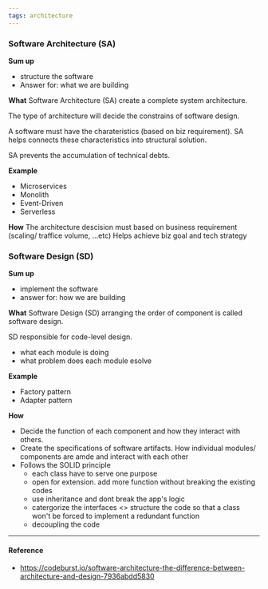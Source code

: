 ```yaml
---
tags: architecture
---
```


### Software Architecture (SA)

**Sum up**

- structure the software
- Answer for: what we are building

**What**
Software Architecture (SA)
create a complete system architecture.

The type of architecture will decide the constrains of software design.

A software must have the charateristics (based on biz requirement). SA helps connects these characteristics into structural solution.

SA prevents the accumulation of technical debts.

**Example**

- Microservices
- Monolith
- Event-Driven
- Serverless

**How**
The architecture descision must based on business requirement (scaling/ traffice volume, ...etc)
Helps achieve biz goal and tech strategy

### Software Design (SD)

**Sum up**

- implement the software
- answer for: how we are building

**What**
Software Design (SD) arranging the order of component is called software design.

SD responsible for code-level design.

- what each module is doing
- what problem does each module esolve

**Example**

- Factory pattern
- Adapter pattern

**How**

- Decide the function of each component and how they interact with others.
- Create the specifications of software artifacts. How individual modules/ components are amde and interact with each other
- Follows the SOLID principle
  - each class have to serve one purpose
  - open for extension. add more function without breaking the existing codes
  - use inheritance and dont break the app's logic
  - catergorize the interfaces <> structure the code so that a class won't be forced to implement a redundant function
  - decoupling the code

---

#### Reference

- https://codeburst.io/software-architecture-the-difference-between-architecture-and-design-7936abdd5830
